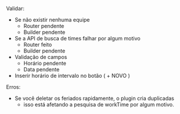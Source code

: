 Validar:
- Se não existir nenhuma equipe
    * Router  pendente
    * Builder pendente
- Se a API de busca de times falhar por algum motivo
    * Router  feito
    * Builder pendente
- Validação de campos
    * Horário pendente
    * Data    pendente  
- Inserir horário de intervalo no botão ( + NOVO )

Erros:
- Se você deletar os feriados rapidamente, o plugin cria duplicadas
    * isso está afetando a pesquisa de workTime por algum motivo.

